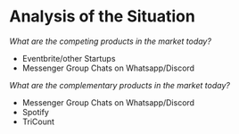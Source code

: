 # Analysis of the Situation

*What are the competing products in the market today?*
- Eventbrite/other Startups
- Messenger Group Chats on Whatsapp/Discord

*What are the complementary products in the market today?*
- Messenger Group Chats on Whatsapp/Discord
- Spotify
- TriCount
